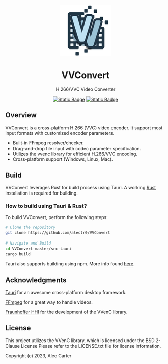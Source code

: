 <div align="center">
  <img height="160px" src="/src/assets/vvconvert-logo.png">
  <h1>VVConvert</h1>
  <p align="center">H.266/VVC Video Converter</p>
  
  [![Static Badge](https://img.shields.io/badge/License-MIT-green)](/LICENSE.txt)
  [![Static Badge](https://img.shields.io/badge/Website-vvconvert.app-419fcc)](https://vvconvert.app)
</div>

## Overview

VVConvert is a cross-platform H.266 (VVC) video encoder. It support most input formats with customized encoder parameters.

- Built-in FFmpeg resolver/checker.
- Drag-and-drop file input with codec parameter specification.
- Utilizes the vvenc library for efficient H.266/VVC encoding.
- Cross-platform support (Windows, Linux, Mac).

## Build
VVConvert leverages Rust for build process using Tauri. A working [Rust](https://www.rust-lang.org/) installation is required for building.

### How to build using Tauri & Rust?

To build VVConvert, perform the following steps:

```sh
# Clone the repository
git clone https://github.com/alectr0/VVConvert

# Navigate and Build
cd VVConvert-master/src-tauri
cargo build
```
Tauri also supports building using npm. More info found [here](https://tauri.app/v1/guides/building/windows). 

## Acknowledgments
[Tauri](https://tauri.app/) for an awesome cross-platform desktop framework.

[FFmpeg](https://ffmpeg.org/) for a great way to handle videos.

[Fraunhoffer HHI](https://www.hhi.fraunhofer.de/en/departments/vca/technologies-and-solutions/h266-vvc/fraunhofer-versatile-video-encoder-vvenc.html) for the development of the VVenC library.

## License
This project utilizes the VVenC library, which is licensed under the BSD 2-Clause License
Please refer to the LICENSE.txt file for license information.

Copyright (c) 2023, Alec Carter
